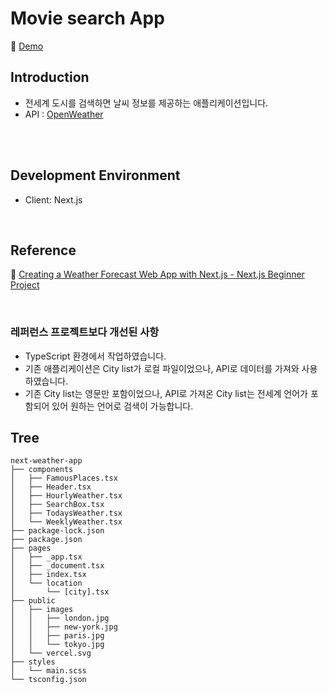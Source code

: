 # Movie search App

📎 [Demo](https://nemo-next-weather-app.herokuapp.com/)

## Introduction
- 전세계 도시를 검색하면 날씨 정보를 제공하는 애플리케이션입니다.
- API : [OpenWeather](https://openweathermap.org/)
<br/>

<br/>

## Development Environment
- Client: Next.js

<br/>

## Reference
📎 [Creating a Weather Forecast Web App with Next.js - Next.js Beginner Project](https://youtu.be/6UlpfXQWysg)

<br/>

### 레퍼런스 프로젝트보다 개선된 사항
- TypeScript 환경에서 작업하였습니다.
- 기존 애플리케이션은 City list가 로컬 파일이었으나, API로 데이터를 가져와 사용하였습니다.
- 기존 City list는 영문만 포함이었으나, API로 가져온 City list는 전세계 언어가 포함되어 있어 원하는 언어로 검색이 가능합니다.



## Tree
```
next-weather-app
├── components
│   ├── FamousPlaces.tsx
│   ├── Header.tsx
│   ├── HourlyWeather.tsx
│   ├── SearchBox.tsx
│   ├── TodaysWeather.tsx
│   └── WeeklyWeather.tsx
├── package-lock.json
├── package.json
├── pages
│   ├── _app.tsx
│   ├── _document.tsx
│   ├── index.tsx
│   └── location
│       └── [city].tsx
├── public
│   ├── images
│   │   ├── london.jpg
│   │   ├── new-york.jpg
│   │   ├── paris.jpg
│   │   └── tokyo.jpg
│   └── vercel.svg
├── styles
│   └── main.scss
└── tsconfig.json

```
